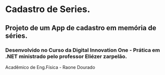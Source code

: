 # Cadastro de Series.
## Projeto de um App de cadastro em memória de séries.
### Desenvolvido no Curso da Digital Innovation One - Prática em .NET ministrado pelo professor Eliézer zarpelão.

Acadêmico de Eng.Física - Raone Dourado

